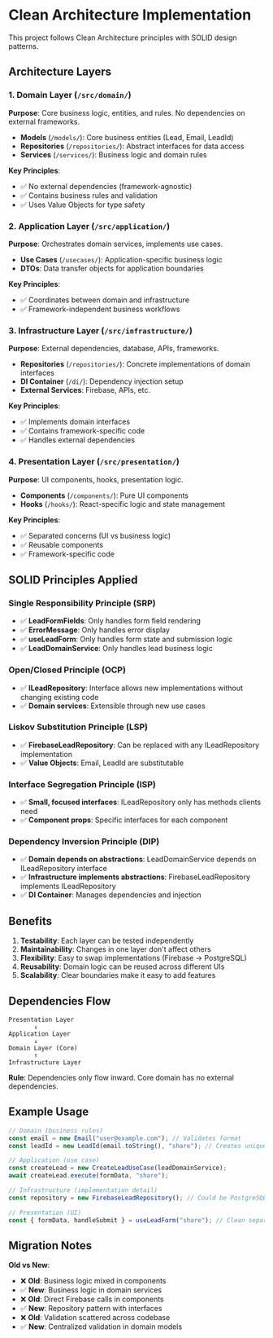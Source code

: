 # Clean Architecture Implementation

This project follows Clean Architecture principles with SOLID design patterns.

## Architecture Layers

### 1. Domain Layer (`/src/domain/`)
**Purpose**: Core business logic, entities, and rules. No dependencies on external frameworks.

- **Models** (`/models/`): Core business entities (Lead, Email, LeadId)
- **Repositories** (`/repositories/`): Abstract interfaces for data access
- **Services** (`/services/`): Business logic and domain rules

**Key Principles**:
- ✅ No external dependencies (framework-agnostic)
- ✅ Contains business rules and validation
- ✅ Uses Value Objects for type safety

### 2. Application Layer (`/src/application/`)
**Purpose**: Orchestrates domain services, implements use cases.

- **Use Cases** (`/usecases/`): Application-specific business logic
- **DTOs**: Data transfer objects for application boundaries

**Key Principles**:
- ✅ Coordinates between domain and infrastructure
- ✅ Framework-independent business workflows

### 3. Infrastructure Layer (`/src/infrastructure/`)
**Purpose**: External dependencies, database, APIs, frameworks.

- **Repositories** (`/repositories/`): Concrete implementations of domain interfaces
- **DI Container** (`/di/`): Dependency injection setup
- **External Services**: Firebase, APIs, etc.

**Key Principles**:
- ✅ Implements domain interfaces
- ✅ Contains framework-specific code
- ✅ Handles external dependencies

### 4. Presentation Layer (`/src/presentation/`)
**Purpose**: UI components, hooks, presentation logic.

- **Components** (`/components/`): Pure UI components
- **Hooks** (`/hooks/`): React-specific logic and state management

**Key Principles**:
- ✅ Separated concerns (UI vs business logic)
- ✅ Reusable components
- ✅ Framework-specific code

## SOLID Principles Applied

### Single Responsibility Principle (SRP)
- ✅ **LeadFormFields**: Only handles form field rendering
- ✅ **ErrorMessage**: Only handles error display
- ✅ **useLeadForm**: Only handles form state and submission logic
- ✅ **LeadDomainService**: Only handles lead business logic

### Open/Closed Principle (OCP)
- ✅ **ILeadRepository**: Interface allows new implementations without changing existing code
- ✅ **Domain services**: Extensible through new use cases

### Liskov Substitution Principle (LSP)
- ✅ **FirebaseLeadRepository**: Can be replaced with any ILeadRepository implementation
- ✅ **Value Objects**: Email, LeadId are substitutable

### Interface Segregation Principle (ISP)
- ✅ **Small, focused interfaces**: ILeadRepository only has methods clients need
- ✅ **Component props**: Specific interfaces for each component

### Dependency Inversion Principle (DIP)
- ✅ **Domain depends on abstractions**: LeadDomainService depends on ILeadRepository interface
- ✅ **Infrastructure implements abstractions**: FirebaseLeadRepository implements ILeadRepository
- ✅ **DI Container**: Manages dependencies and injection

## Benefits

1. **Testability**: Each layer can be tested independently
2. **Maintainability**: Changes in one layer don't affect others
3. **Flexibility**: Easy to swap implementations (Firebase → PostgreSQL)
4. **Reusability**: Domain logic can be reused across different UIs
5. **Scalability**: Clear boundaries make it easy to add features

## Dependencies Flow

```
Presentation Layer
       ↓
Application Layer  
       ↓
Domain Layer (Core)
       ↑
Infrastructure Layer
```

**Rule**: Dependencies only flow inward. Core domain has no external dependencies.

## Example Usage

```typescript
// Domain (business rules)
const email = new Email("user@example.com"); // Validates format
const leadId = new LeadId(email.toString(), "share"); // Creates unique ID

// Application (use case)
const createLead = new CreateLeadUseCase(leadDomainService);
await createLead.execute(formData, "share");

// Infrastructure (implementation detail)
const repository = new FirebaseLeadRepository(); // Could be PostgreSQLLeadRepository

// Presentation (UI)
const { formData, handleSubmit } = useLeadForm("share"); // Clean separation
```

## Migration Notes

**Old vs New**:
- ❌ **Old**: Business logic mixed in components
- ✅ **New**: Business logic in domain services
- ❌ **Old**: Direct Firebase calls in components  
- ✅ **New**: Repository pattern with interfaces
- ❌ **Old**: Validation scattered across codebase
- ✅ **New**: Centralized validation in domain models